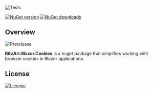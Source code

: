 ![Tests](https://github.com/BitzArt/Blazor.Cookies/actions/workflows/Tests.yml/badge.svg)

[![NuGet version](https://img.shields.io/nuget/v/BitzArt.Blazor.Cookies.svg)](https://www.nuget.org/packages/BitzArt.Blazor.Cookies/)
[![NuGet downloads](https://img.shields.io/nuget/dt/BitzArt.Blazor.Cookies.svg)](https://www.nuget.org/packages/BitzArt.Blazor.Cookies/)

## Overview

![Prerelease](https://img.shields.io/badge/prerelease%2C_work_in_progress-ffa624?style=for-the-badge)

**BitzArt.Blazor.Cookies** is a nuget package that simplifies working with browser cookies in Blazor applications.

## License

[![License](https://img.shields.io/badge/mit-%230072C6?style=for-the-badge)](https://github.com/BitzArt/Blazor.Cookies/blob/main/LICENSE)
